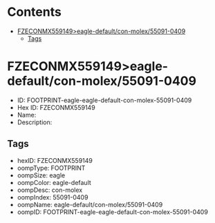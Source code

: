 



Contents
========

* [FZECONMX559149>eagle-default/con-molex/55091-0409](#fzeconmx559149eagle-defaultcon-molex55091-0409)
	* [Tags](#tags)

# FZECONMX559149>eagle-default/con-molex/55091-0409

- ID: FOOTPRINT-eagle-eagle-default-con-molex-55091-0409
- Hex ID: FZECONMX559149
- Name: 
- Description: 

## Tags

- hexID: FZECONMX559149
- oompType: FOOTPRINT
- oompSize: eagle
- oompColor: eagle-default
- oompDesc: con-molex
- oompIndex: 55091-0409
- oompName: eagle-default/con-molex/55091-0409
- oompID: FOOTPRINT-eagle-eagle-default-con-molex-55091-0409
